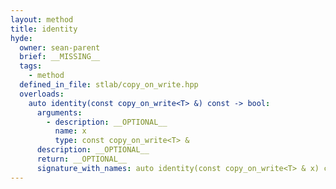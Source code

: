 ```yaml
---
layout: method
title: identity
hyde:
  owner: sean-parent
  brief: __MISSING__
  tags:
    - method
  defined_in_file: stlab/copy_on_write.hpp
  overloads:
    auto identity(const copy_on_write<T> &) const -> bool:
      arguments:
        - description: __OPTIONAL__
          name: x
          type: const copy_on_write<T> &
      description: __OPTIONAL__
      return: __OPTIONAL__
      signature_with_names: auto identity(const copy_on_write<T> & x) const -> bool
---
```

